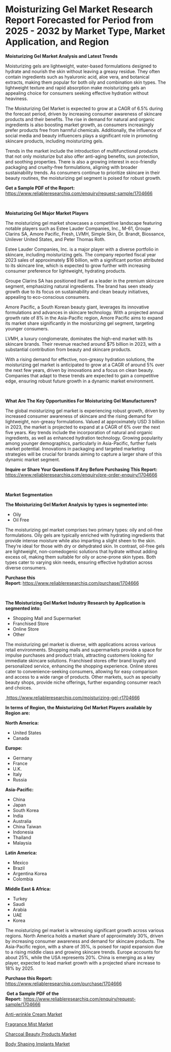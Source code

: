 <p><h1>Moisturizing Gel Market Research Report Forecasted for Period from 2025 -  2032 by Market Type, Market Application, and Region</h1></p><p><strong>Moisturizing Gel Market Analysis and Latest Trends</strong></p>
<p><p>Moisturizing gels are lightweight, water-based formulations designed to hydrate and nourish the skin without leaving a greasy residue. They often contain ingredients such as hyaluronic acid, aloe vera, and botanical extracts, making them popular for both oily and combination skin types. The lightweight texture and rapid absorption make moisturizing gels an appealing choice for consumers seeking effective hydration without heaviness.</p><p>The Moisturizing Gel Market is expected to grow at a CAGR of 6.5% during the forecast period, driven by increasing consumer awareness of skincare products and their benefits. The rise in demand for natural and organic ingredients is also boosting market growth, as consumers increasingly prefer products free from harmful chemicals. Additionally, the influence of social media and beauty influencers plays a significant role in promoting skincare products, including moisturizing gels.</p><p>Trends in the market include the introduction of multifunctional products that not only moisturize but also offer anti-aging benefits, sun protection, and soothing properties. There is also a growing interest in eco-friendly packaging and cruelty-free formulations, aligning with broader sustainability trends. As consumers continue to prioritize skincare in their beauty routines, the moisturizing gel segment is poised for robust growth.</p></p>
<p><strong>Get a Sample PDF of the Report:&nbsp;</strong> <a href="https://www.reliableresearchiq.com/enquiry/request-sample/1704666?utm_campaign=904&utm_medium=2&utm_source=Github&utm_content=ia&utm_term=09012025&utm_id=moisturizing-gel">https://www.reliableresearchiq.com/enquiry/request-sample/1704666</a></p>
<p>&nbsp;</p>
<p><strong>Moisturizing Gel Major Market Players</strong></p>
<p><p>The moisturizing gel market showcases a competitive landscape featuring notable players such as Estee Lauder Companies, Inc., M-61, Groupe Clarins SA, Amore Pacific, Fresh, LVMH, Simple Skin, Dr. Brandt, Biossance, Unilever United States, and Peter Thomas Roth. </p><p>Estee Lauder Companies, Inc. is a major player with a diverse portfolio in skincare, including moisturizing gels. The company reported fiscal year 2023 sales of approximately $16 billion, with a significant portion attributed to its skincare line, which is expected to grow further with increasing consumer preference for lightweight, hydrating products.</p><p>Groupe Clarins SA has positioned itself as a leader in the premium skincare segment, emphasizing natural ingredients. The brand has seen steady growth due to its focus on sustainability and clean beauty initiatives, appealing to eco-conscious consumers.</p><p>Amore Pacific, a South Korean beauty giant, leverages its innovative formulations and advances in skincare technology. With a projected annual growth rate of 8% in the Asia-Pacific region, Amore Pacific aims to expand its market share significantly in the moisturizing gel segment, targeting younger consumers.</p><p>LVMH, a luxury conglomerate, dominates the high-end market with its skincare brands. Their revenue reached around $75 billion in 2023, with a substantial contribution from beauty and skincare products.</p><p>With a rising demand for effective, non-greasy hydration solutions, the moisturizing gel market is anticipated to grow at a CAGR of around 5% over the next few years, driven by innovations and a focus on clean beauty. Companies that adapt to these trends are expected to gain a competitive edge, ensuring robust future growth in a dynamic market environment.</p></p>
<p>&nbsp;</p>
<p><strong>What Are The Key Opportunities For Moisturizing Gel Manufacturers?</strong></p>
<p><p>The global moisturizing gel market is experiencing robust growth, driven by increased consumer awareness of skincare and the rising demand for lightweight, non-greasy formulations. Valued at approximately USD 3 billion in 2023, the market is projected to expand at a CAGR of 6% over the next five years. Key trends include the incorporation of natural and organic ingredients, as well as enhanced hydration technology. Growing popularity among younger demographics, particularly in Asia-Pacific, further fuels market potential. Innovations in packaging and targeted marketing strategies will be crucial for brands aiming to capture a larger share of this dynamic market segment.</p></p>
<p><strong>Inquire or Share Your Questions If Any Before Purchasing This Report:</strong> <a href="https://www.reliableresearchiq.com/enquiry/pre-order-enquiry/1704666?utm_campaign=904&utm_medium=2&utm_source=Github&utm_content=ia&utm_term=09012025&utm_id=moisturizing-gel">https://www.reliableresearchiq.com/enquiry/pre-order-enquiry/1704666</a></p>
<p>&nbsp;</p>
<p><strong>Market Segmentation</strong></p>
<p><strong>The Moisturizing Gel Market Analysis by types is segmented into:</strong></p>
<p><ul><li>Oily</li><li>Oil Free</li></ul></p>
<p><p>The moisturizing gel market comprises two primary types: oily and oil-free formulations. Oily gels are typically enriched with hydrating ingredients that provide intense moisture while also imparting a slight sheen to the skin. They’re ideal for those with dry or dehydrated skin. In contrast, oil-free gels are lightweight, non-comedogenic solutions that hydrate without adding excess oil, making them suitable for oily or acne-prone skin types. Both types cater to varying skin needs, ensuring effective hydration across diverse consumers.</p></p>
<p><strong>Purchase this Report:&nbsp;</strong><a href="https://www.reliableresearchiq.com/purchase/1704666?utm_campaign=904&utm_medium=2&utm_source=Github&utm_content=ia&utm_term=09012025&utm_id=moisturizing-gel">https://www.reliableresearchiq.com/purchase/1704666</a></p>
<p>&nbsp;</p>
<p><strong>The Moisturizing Gel Market Industry Research by Application is segmented into:</strong></p>
<p><ul><li>Shopping Mall and Supermarket</li><li>Franchised Store</li><li>Online Store</li><li>Other</li></ul></p>
<p><p>The moisturizing gel market is diverse, with applications across various retail environments. Shopping malls and supermarkets provide a space for impulse purchases and product trials, attracting customers looking for immediate skincare solutions. Franchised stores offer brand loyalty and personalized service, enhancing the shopping experience. Online stores cater to convenience-seeking consumers, allowing for easy comparison and access to a wide range of products. Other markets, such as specialty beauty shops, provide niche offerings, further expanding consumer reach and choices.</p></p>
<p><a href="https://www.reliableresearchiq.com/moisturizing-gel-r1704666?utm_campaign=904&utm_medium=2&utm_source=Github&utm_content=ia&utm_term=09012025&utm_id=moisturizing-gel">&nbsp;https://www.reliableresearchiq.com/moisturizing-gel-r1704666</a></p>
<p><strong>In terms of Region, the Moisturizing Gel Market Players available by Region are:</strong></p>
<p>
    <p> <strong> North America: </strong>
        <ul>
            <li>United States</li>
            <li>Canada</li>
        </ul>
        </p> 
    <p> <strong> Europe: </strong>
        <ul>
            <li>Germany</li>
            <li>France</li>
            <li>U.K.</li>
            <li>Italy</li>
            <li>Russia</li>
        </ul>
        </p> 
    <p> <strong> Asia-Pacific: </strong>
        <ul>
            <li>China</li>
            <li>Japan</li>
            <li>South Korea</li>
            <li>India</li>
            <li>Australia</li>
            <li>China Taiwan</li>
            <li>Indonesia</li>
            <li>Thailand</li>
            <li>Malaysia</li>
        </ul>
        </p> 
    <p> <strong> Latin America: </strong>
        <ul>
            <li>Mexico</li>
            <li>Brazil</li>
            <li>Argentina Korea</li>
            <li>Colombia</li>
        </ul>
        </p> 
    <p> <strong> Middle East & Africa: </strong>
        <ul>
            <li>Turkey</li>
            <li>Saudi</li>
            <li>Arabia</li>
            <li>UAE</li>
            <li>Korea</li>
        </ul>
    </p>
    </p>
<p><p>The moisturizing gel market is witnessing significant growth across various regions. North America holds a market share of approximately 30%, driven by increasing consumer awareness and demand for skincare products. The Asia-Pacific region, with a share of 35%, is poised for rapid expansion due to a rising middle class and growing skincare trends. Europe accounts for about 25%, while the USA represents 20%. China is emerging as a key player, expected to lead market growth with a projected share increase to 18% by 2025.</p></p>
<p><strong>Purchase this Report: </strong><a href="https://www.reliableresearchiq.com/purchase/1704666?utm_campaign=904&utm_medium=2&utm_source=Github&utm_content=ia&utm_term=09012025&utm_id=moisturizing-gel">https://www.reliableresearchiq.com/purchase/1704666</a></p>
<p>&nbsp;<strong>Get a Sample PDF of the Report:&nbsp;&nbsp;</strong><a href="https://www.reliableresearchiq.com/enquiry/request-sample/1704666?utm_campaign=904&utm_medium=2&utm_source=Github&utm_content=ia&utm_term=09012025&utm_id=moisturizing-gel">https://www.reliableresearchiq.com/enquiry/request-sample/1704666</a></p>
<p><strong></strong></p>
<p><p><a href="https://github.com/chongseney974/Market-Research-Report-List-1/blob/main/anti-wrinkle-cream-market.md?utm_campaign=904&utm_medium=2&utm_source=Github&utm_content=ia&utm_term=09012025&utm_id=moisturizing-gel">Anti-wrinkle Cream Market</a></p><p><a href="https://github.com/nathaliehurles7142/Market-Research-Report-List-1/blob/main/fragrance-mist-market.md?utm_campaign=904&utm_medium=2&utm_source=Github&utm_content=ia&utm_term=09012025&utm_id=moisturizing-gel">Fragrance Mist Market</a></p><p><a href="https://github.com/rosalinebhakta48/Market-Research-Report-List-1/blob/main/charcoal-beauty-products-market.md?utm_campaign=904&utm_medium=2&utm_source=Github&utm_content=ia&utm_term=09012025&utm_id=moisturizing-gel">Charcoal Beauty Products Market</a></p><p><a href="https://github.com/darenph8er/Market-Research-Report-List-1/blob/main/body-shaping-implants-market.md?utm_campaign=904&utm_medium=2&utm_source=Github&utm_content=ia&utm_term=09012025&utm_id=moisturizing-gel">Body Shaping Implants Market</a></p></p>